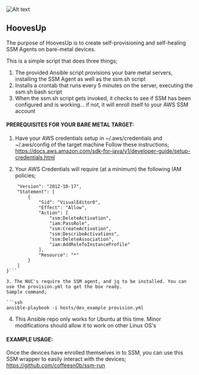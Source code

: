 ![Alt text](hoovesup.png?raw=true "Logo")

HoovesUp
-------------------------------------------

The purpose of HoovesUp is to create self-provisioning and self-healing SSM Agents on bare-metal devices.

This is a simple script that does three things;
1. The provided Ansible script provisions your bare metal servers, installing the SSM Agent as well as the ssm.sh script
2. Installs a crontab that runs every 5 minutes on the server, executing the ssm.sh bash script
3. When the ssm.sh script gets invoked, it checks to see if SSM has been configured and is working... if not, it will enroll itself to your AWS SSM account

#### PREREQUISITES FOR YOUR BARE METAL TARGET:

1. Have your AWS credentials setup in ~/.aws/credentials and ~/.aws/config of the target machine
Follow these instructions; https://docs.aws.amazon.com/sdk-for-java/v1/developer-guide/setup-credentials.html

2. Your AWS Credentials will require (at a minimum) the following IAM policies;

```{
    "Version": "2012-10-17",
    "Statement": [
        {
            "Sid": "VisualEditor0",
            "Effect": "Allow",
            "Action": [
                "ssm:DeleteActivation",
                "iam:PassRole",
                "ssm:CreateActivation",
                "ssm:DescribeActivations",
                "ssm:DeleteAssociation",
                "iam:AddRoleToInstanceProfile"
            ],
            "Resource": "*"
        }
    ]
}```

3. The NUC's require the SSM agent, and jq to be installed. You can use the provision.yml to get the box ready.
Sample command;

```ssh
ansible-playbook -i hosts/dev_example provision.yml
```

4. This Ansible repo only works for Ubuntu at this time. Minor modifications should allow it to work on other Linux OS's

#### EXAMPLE USAGE:

Once the devices have enrolled themselves in to SSM, you can use this SSM wrapper to easily interact with the devices;
https://github.com/coffeesn0b/ssm-run
